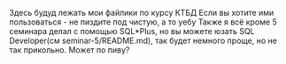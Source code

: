 Здесь будуд лежать мои файлики по курсу КТБД
Если вы хотите ими пользоваться - не пиздите под чистую, а то уебу
Также я всё кроме 5 семинара делал с помощью SQL*Plus, но вы можете юзать SQL Developer(см seminar-5/README.md), так будет немного проще, но не так прикольно.
Может по пиву?